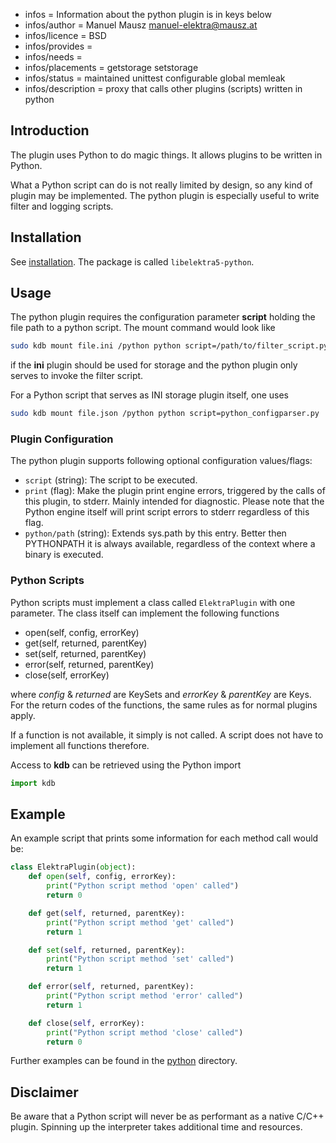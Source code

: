 - infos = Information about the python plugin is in keys below
- infos/author = Manuel Mausz <manuel-elektra@mausz.at>
- infos/licence = BSD
- infos/provides =
- infos/needs =
- infos/placements = getstorage setstorage
- infos/status = maintained unittest configurable global memleak
- infos/description = proxy that calls other plugins (scripts) written in python

## Introduction

The plugin uses Python to do magic things. It allows plugins to be written in Python.

What a Python script can do is not really limited by design, so any kind of plugin may be
implemented. The python plugin is especially useful to write filter and logging scripts.

## Installation

See [installation](/doc/INSTALL.md).
The package is called `libelektra5-python`.

## Usage

The python plugin requires the configuration parameter **script** holding the file path to a
python script. The mount command would look like

```sh
sudo kdb mount file.ini /python python script=/path/to/filter_script.py
```

if the **ini** plugin should be used for storage and the python plugin only serves to invoke the
filter script.

For a Python script that serves as INI storage plugin itself, one uses

```sh
sudo kdb mount file.json /python python script=python_configparser.py
```

### Plugin Configuration

The python plugin supports following optional configuration values/flags:

- `script` (string): The script to be executed.
- `print` (flag): Make the plugin print engine errors, triggered by the calls of
  this plugin, to stderr. Mainly intended for diagnostic. Please note that the
  Python engine itself will print script errors to stderr regardless of this flag.
- `python/path` (string): Extends sys.path by this entry. Better then PYTHONPATH
  it is always available, regardless of the context where a binary is executed.

### Python Scripts

Python scripts must implement a class called `ElektraPlugin` with one parameter.
The class itself can implement the following functions

- open(self, config, errorKey)
- get(self, returned, parentKey)
- set(self, returned, parentKey)
- error(self, returned, parentKey)
- close(self, errorKey)

where _config_ & _returned_ are KeySets and _errorKey_ & _parentKey_ are Keys.
For the return codes of the functions, the same rules as for normal plugins apply.

If a function is not available, it simply is not called. A script does not have to
implement all functions therefore.

Access to **kdb** can be retrieved using the Python import

```py
import kdb
```

## Example

An example script that prints some information for each method call would be:

```py
class ElektraPlugin(object):
    def open(self, config, errorKey):
        print("Python script method 'open' called")
        return 0

    def get(self, returned, parentKey):
        print("Python script method 'get' called")
        return 1

    def set(self, returned, parentKey):
        print("Python script method 'set' called")
        return 1

    def error(self, returned, parentKey):
        print("Python script method 'error' called")
        return 1

    def close(self, errorKey):
        print("Python script method 'close' called")
        return 0
```

Further examples can be found in the [python](python/) directory.

## Disclaimer

Be aware that a Python script will never be as performant as a native C/C++ plugin.
Spinning up the interpreter takes additional time and resources.
